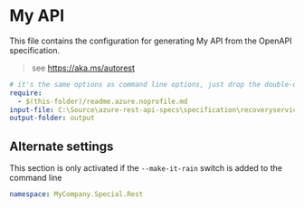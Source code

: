 # My API 

This file contains the configuration for generating My API from the OpenAPI specification.

> see https://aka.ms/autorest

``` yaml
# it's the same options as command line options, just drop the double-dash!
require:
  - $(this-folder)/readme.azure.noprofile.md
input-file: C:\Source\azure-rest-api-specs\specification\recoveryservicesbackup\resource-manager\Microsoft.RecoveryServices\stable\2019-05-13\bms.json
output-folder: output
```

## Alternate settings

This section is only activated if the `--make-it-rain` switch is added to the command line

``` yaml $(make-it-rain)
namespace: MyCompany.Special.Rest
```